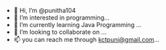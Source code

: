 - 👋 Hi, I’m @punitha104
- 👀 I’m interested in programming...
- 🌱 I’m currently learning Java Programming ...
- 💞️ I’m looking to collaborate on ...
- 📫 you can reach me through kctpuni@gmail.com...

<!---
punitha104/punitha104 is a ✨ special ✨ repository because its `README.md` (this file) appears on your GitHub profile.
You can click the Preview link to take a look at your changes.
--->
